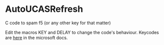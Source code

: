 # AutoUCASRefresh
C code to spam f5 (or any other key for that matter)

Edit the macros KEY and DELAY to change the code's behaviour.
Keycodes are [here](https://docs.microsoft.com/en-us/windows/win32/inputdev/virtual-key-codes) in the microsoft docs.
